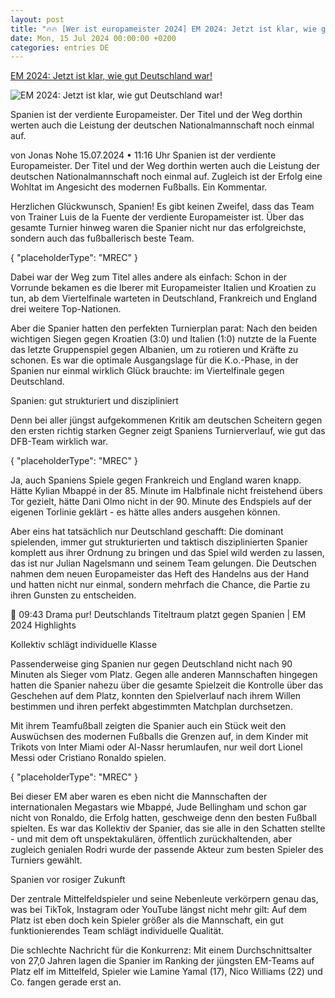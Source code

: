 ```yaml
---
layout: post
title: "🔥🔥 [Wer ist europameister 2024] EM 2024: Jetzt ist klar, wie gut Deutschland war!"
date: Mon, 15 Jul 2024 00:00:00 +0200
categories: entries DE
---
```

[EM 2024: Jetzt ist klar, wie gut Deutschland war!](https://www.sport1.de/news/fussball/em/2024/07/em-2024-jetzt-ist-klar-wie-gut-deutschland-war)

![EM 2024: Jetzt ist klar, wie gut Deutschland war!](https://reshape.sport1.de/c/t/82bcb057-91e4-418f-a67b-d238cd5dae78/1200x630)

Spanien ist der verdiente Europameister. Der Titel und der Weg dorthin werten auch die Leistung der deutschen Nationalmannschaft noch einmal auf.

von Jonas Nohe 15.07.2024 • 11:16 Uhr Spanien ist der verdiente Europameister. Der Titel und der Weg dorthin werten auch die Leistung der deutschen Nationalmannschaft noch einmal auf. Zugleich ist der Erfolg eine Wohltat im Angesicht des modernen Fußballs. Ein Kommentar.

Herzlichen Glückwunsch, Spanien! Es gibt keinen Zweifel, dass das Team von Trainer Luis de la Fuente der verdiente Europameister ist. Über das gesamte Turnier hinweg waren die Spanier nicht nur das erfolgreichste, sondern auch das fußballerisch beste Team.

{ "placeholderType": "MREC" }

Dabei war der Weg zum Titel alles andere als einfach: Schon in der Vorrunde bekamen es die Iberer mit Europameister Italien und Kroatien zu tun, ab dem Viertelfinale warteten in Deutschland, Frankreich und England drei weitere Top-Nationen.

Aber die Spanier hatten den perfekten Turnierplan parat: Nach den beiden wichtigen Siegen gegen Kroatien (3:0) und Italien (1:0) nutzte de la Fuente das letzte Gruppenspiel gegen Albanien, um zu rotieren und Kräfte zu schonen. Es war die optimale Ausgangslage für die K.o.-Phase, in der Spanien nur einmal wirklich Glück brauchte: im Viertelfinale gegen Deutschland.

Spanien: gut strukturiert und diszipliniert

Denn bei aller jüngst aufgekommenen Kritik am deutschen Scheitern gegen den ersten richtig starken Gegner zeigt Spaniens Turnierverlauf, wie gut das DFB-Team wirklich war.

{ "placeholderType": "MREC" }

Ja, auch Spaniens Spiele gegen Frankreich und England waren knapp. Hätte Kylian Mbappé in der 85. Minute im Halbfinale nicht freistehend übers Tor gezielt, hätte Dani Olmo nicht in der 90. Minute des Endspiels auf der eigenen Torlinie geklärt - es hätte alles anders ausgehen können.

Aber eins hat tatsächlich nur Deutschland geschafft: Die dominant spielenden, immer gut strukturierten und taktisch disziplinierten Spanier komplett aus ihrer Ordnung zu bringen und das Spiel wild werden zu lassen, das ist nur Julian Nagelsmann und seinem Team gelungen. Die Deutschen nahmen dem neuen Europameister das Heft des Handelns aus der Hand und hatten nicht nur einmal, sondern mehrfach die Chance, die Partie zu ihren Gunsten zu entscheiden.

 09:43 Drama pur! Deutschlands Titeltraum platzt gegen Spanien | EM 2024 Highlights

Kollektiv schlägt individuelle Klasse

Passenderweise ging Spanien nur gegen Deutschland nicht nach 90 Minuten als Sieger vom Platz. Gegen alle anderen Mannschaften hingegen hatten die Spanier nahezu über die gesamte Spielzeit die Kontrolle über das Geschehen auf dem Platz, konnten den Spielverlauf nach ihrem Willen bestimmen und ihren perfekt abgestimmten Matchplan durchsetzen.

Mit ihrem Teamfußball zeigten die Spanier auch ein Stück weit den Auswüchsen des modernen Fußballs die Grenzen auf, in dem Kinder mit Trikots von Inter Miami oder Al-Nassr herumlaufen, nur weil dort Lionel Messi oder Cristiano Ronaldo spielen.

{ "placeholderType": "MREC" }

Bei dieser EM aber waren es eben nicht die Mannschaften der internationalen Megastars wie Mbappé, Jude Bellingham und schon gar nicht von Ronaldo, die Erfolg hatten, geschweige denn den besten Fußball spielten. Es war das Kollektiv der Spanier, das sie alle in den Schatten stellte - und mit dem oft unspektakulären, öffentlich zurückhaltenden, aber zugleich genialen Rodri wurde der passende Akteur zum besten Spieler des Turniers gewählt.

Spanien vor rosiger Zukunft

Der zentrale Mittelfeldspieler und seine Nebenleute verkörpern genau das, was bei TikTok, Instagram oder YouTube längst nicht mehr gilt: Auf dem Platz ist eben doch kein Spieler größer als die Mannschaft, ein gut funktionierendes Team schlägt individuelle Qualität.

Die schlechte Nachricht für die Konkurrenz: Mit einem Durchschnittsalter von 27,0 Jahren lagen die Spanier im Ranking der jüngsten EM-Teams auf Platz elf im Mittelfeld, Spieler wie Lamine Yamal (17), Nico Williams (22) und Co. fangen gerade erst an.

